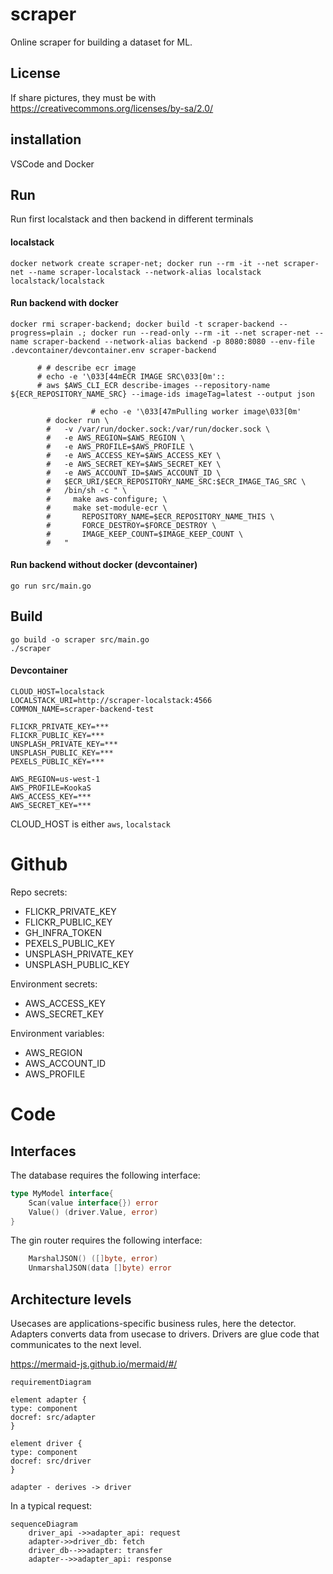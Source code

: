 # scraper

Online scraper for building a dataset for ML.

## License

If share pictures, they must be with https://creativecommons.org/licenses/by-sa/2.0/

## installation

VSCode and Docker

## Run

Run first localstack and then backend in different terminals

#### localstack
```shell
docker network create scraper-net; docker run --rm -it --net scraper-net --name scraper-localstack --network-alias localstack localstack/localstack
```
#### Run backend with docker
```shell
docker rmi scraper-backend; docker build -t scraper-backend --progress=plain .; docker run --read-only --rm -it --net scraper-net --name scraper-backend --network-alias backend -p 8080:8080 --env-file .devcontainer/devcontainer.env scraper-backend
```

          # # describe ecr image
          # echo -e '\033[44mECR IMAGE SRC\033[0m'::
          # aws $AWS_CLI_ECR describe-images --repository-name ${ECR_REPOSITORY_NAME_SRC} --image-ids imageTag=latest --output json

                      # echo -e '\033[47mPulling worker image\033[0m'
            # docker run \
            #   -v /var/run/docker.sock:/var/run/docker.sock \
            #   -e AWS_REGION=$AWS_REGION \
            #   -e AWS_PROFILE=$AWS_PROFILE \
            #   -e AWS_ACCESS_KEY=$AWS_ACCESS_KEY \
            #   -e AWS_SECRET_KEY=$AWS_SECRET_KEY \
            #   -e AWS_ACCOUNT_ID=$AWS_ACCOUNT_ID \
            #   $ECR_URI/$ECR_REPOSITORY_NAME_SRC:$ECR_IMAGE_TAG_SRC \
            #   /bin/sh -c " \
            #     make aws-configure; \
            #     make set-module-ecr \
            #       REPOSITORY_NAME=$ECR_REPOSITORY_NAME_THIS \
            #       FORCE_DESTROY=$FORCE_DESTROY \
            #       IMAGE_KEEP_COUNT=$IMAGE_KEEP_COUNT \
            #   "

#### Run backend without docker (devcontainer)
```shell
go run src/main.go
```

## Build
```shell
go build -o scraper src/main.go
./scraper
```

#### Devcontainer

```
CLOUD_HOST=localstack
LOCALSTACK_URI=http://scraper-localstack:4566
COMMON_NAME=scraper-backend-test

FLICKR_PRIVATE_KEY=***
FLICKR_PUBLIC_KEY=***
UNSPLASH_PRIVATE_KEY=***
UNSPLASH_PUBLIC_KEY=***
PEXELS_PUBLIC_KEY=***

AWS_REGION=us-west-1
AWS_PROFILE=KookaS
AWS_ACCESS_KEY=***
AWS_SECRET_KEY=***
```

CLOUD_HOST is either `aws`, `localstack`

# Github

Repo secrets:
- FLICKR_PRIVATE_KEY
- FLICKR_PUBLIC_KEY
- GH_INFRA_TOKEN
- PEXELS_PUBLIC_KEY
- UNSPLASH_PRIVATE_KEY
- UNSPLASH_PUBLIC_KEY

Environment secrets:
- AWS_ACCESS_KEY
- AWS_SECRET_KEY

Environment variables:
- AWS_REGION
- AWS_ACCOUNT_ID
- AWS_PROFILE

# Code

## Interfaces

The database requires the following interface:

```go
type MyModel interface{
    Scan(value interface{}) error
    Value() (driver.Value, error)
}
```

The gin router requires the following interface:

```go
    MarshalJSON() ([]byte, error) 
    UnmarshalJSON(data []byte) error
```

## Architecture levels

Usecases are applications-specific business rules, here the detector.
Adapters converts data from usecase to drivers.
Drivers are glue code that communicates to the next level.

https://mermaid-js.github.io/mermaid/#/

```mermaid
requirementDiagram

element adapter {
type: component
docref: src/adapter
}

element driver {
type: component
docref: src/driver
}

adapter - derives -> driver
```

In a typical request:

```mermaid
sequenceDiagram
    driver_api ->>adapter_api: request
    adapter->>driver_db: fetch
    driver_db-->>adapter: transfer
    adapter-->>adapter_api: response
```